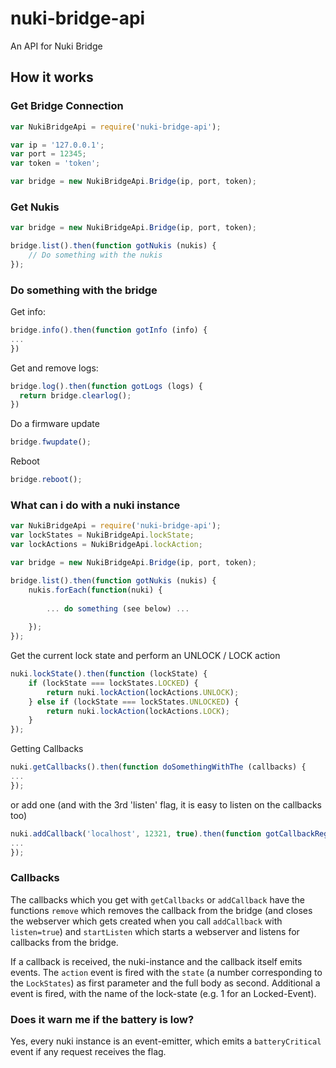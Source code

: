 # nuki-bridge-api
An API for Nuki Bridge

## How it works

### Get Bridge Connection
``` js
var NukiBridgeApi = require('nuki-bridge-api');

var ip = '127.0.0.1';
var port = 12345;
var token = 'token';

var bridge = new NukiBridgeApi.Bridge(ip, port, token);
```

### Get Nukis
``` js
var bridge = new NukiBridgeApi.Bridge(ip, port, token);

bridge.list().then(function gotNukis (nukis) {
    // Do something with the nukis
});

```

### Do something with the bridge
Get info:
```js
bridge.info().then(function gotInfo (info) {
...
})
```

Get and remove logs:
```js
bridge.log().then(function gotLogs (logs) {
  return bridge.clearlog();
})
```

Do a firmware update
```js
bridge.fwupdate();
```

Reboot
```js
bridge.reboot();
```


### What can i do with a nuki instance
``` js
var NukiBridgeApi = require('nuki-bridge-api');
var lockStates = NukiBridgeApi.lockState;
var lockActions = NukiBridgeApi.lockAction;

var bridge = new NukiBridgeApi.Bridge(ip, port, token);

bridge.list().then(function gotNukis (nukis) {
    nukis.forEach(function(nuki) {
    
        ... do something (see below) ...
        
    });
});
```

Get the current lock state and perform an UNLOCK / LOCK action
```js
nuki.lockState().then(function (lockState) {
    if (lockState === lockStates.LOCKED) {
        return nuki.lockAction(lockActions.UNLOCK);
    } else if (lockState === lockStates.UNLOCKED) {
        return nuki.lockAction(lockActions.LOCK);
    }
});
```

Getting Callbacks
```js
nuki.getCallbacks().then(function doSomethingWithThe (callbacks) {
...
});
```

or add one (and with the 3rd 'listen' flag, it is easy to listen on the callbacks too)
```js
nuki.addCallback('localhost', 12321, true).then(function gotCallbackRegistered (callback) {
...
});
```

### Callbacks
The callbacks which you get with `getCallbacks` or `addCallback` have the functions
`remove` which removes the callback from the bridge (and closes the webserver which
gets created when you call `addCallback` with `listen=true`) and `startListen` which
starts a webserver and listens for callbacks from the bridge.

If a callback is received, the nuki-instance and the callback itself emits events.
The `action` event is fired with the `state` (a number corresponding to the `LockStates`)
as first parameter and the full body as second.
Additional a event is fired, with the name of the lock-state (e.g. 1 for an Locked-Event).

### Does it warn me if the battery is low?
Yes, every nuki instance is an event-emitter, which emits a `batteryCritical` event if any request receives the flag.
